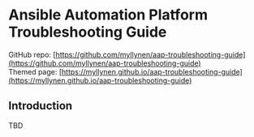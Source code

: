 ---
---
# Ansible Automation Platform Troubleshooting Guide

GitHub repo: [https://github.com/myllynen/aap-troubleshooting-guide](https://github.com/myllynen/aap-troubleshooting-guide)  
Themed page: [https://myllynen.github.io/aap-troubleshooting-guide](https://myllynen.github.io/aap-troubleshooting-guide)

## Introduction

TBD
